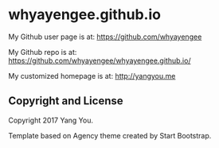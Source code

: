 # whyayengee.github.io 

My Github user page is at: https://github.com/whyayengee

My Github repo is at: https://github.com/whyayengee/whyayengee.github.io/

My customized homepage is at: http://yangyou.me


## Copyright and License

Copyright 2017 Yang You.

Template based on Agency theme created by Start Bootstrap.
